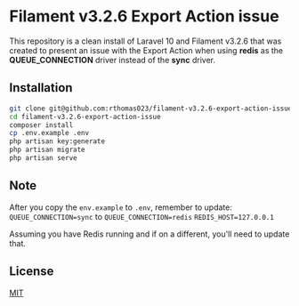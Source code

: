 # Filament v3.2.6 Export Action issue
This repository is a clean install of Laravel 10 and Filament v3.2.6 that was created to present an issue with the Export Action when using **redis** as the **QUEUE_CONNECTION** driver instead of the **sync** driver.

## Installation

```bash
git clone git@github.com:rthomas023/filament-v3.2.6-export-action-issue.git
cd filament-v3.2.6-export-action-issue
composer install
cp .env.example .env
php artisan key:generate
php artisan migrate
php artisan serve
```
## Note
After you copy the `env.example` to `.env`, remember to update:
`QUEUE_CONNECTION=sync` to `QUEUE_CONNECTION=redis`
`REDIS_HOST=127.0.0.1`

Assuming you have Redis running and if on a different, you'll need to update that.

## License 

[MIT](https://choosealicense.com/licenses/mit/)
